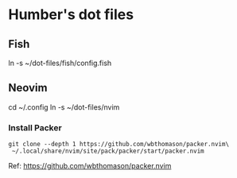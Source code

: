 # Humber's dot files

## Fish
ln -s ~/dot-files/fish/config.fish

## Neovim
cd ~/.config
ln -s ~/dot-files/nvim

### Install Packer

```
git clone --depth 1 https://github.com/wbthomason/packer.nvim\
 ~/.local/share/nvim/site/pack/packer/start/packer.nvim
```

Ref: https://github.com/wbthomason/packer.nvim

